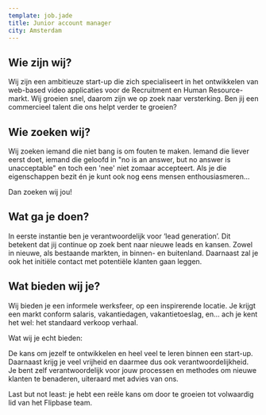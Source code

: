 ```yaml
---
template: job.jade
title: Junior account manager
city: Amsterdam
---
```


## Wie zijn wij?

Wij zijn een ambitieuze start-up die zich specialiseert in het ontwikkelen van web-based video applicaties voor de Recruitment en Human Resource-markt. Wij groeien snel, daarom zijn we op zoek naar versterking. Ben jij een commercieel talent die ons helpt verder te groeien?

## Wie zoeken wij?

Wij zoeken iemand die niet bang is om fouten te maken. Iemand die liever eerst doet, iemand die geloofd in "no is an answer, but no answer is unacceptable" en toch een 'nee' niet zomaar accepteert. Als je die eigenschappen bezit én je kunt ook nog eens mensen enthousiasmeren...

Dan zoeken wij jou!

## Wat ga je doen?

In eerste instantie ben je verantwoordelijk voor ‘lead generation’. Dit betekent dat jij continue op zoek bent naar nieuwe leads en kansen. Zowel in nieuwe, als bestaande markten, in binnen- en buitenland. Daarnaast zal je ook het initiële contact met potentiële klanten gaan leggen.

## Wat bieden wij je?

Wij bieden je een informele werksfeer, op een inspirerende locatie. Je krijgt een markt conform salaris, vakantiedagen, vakantietoeslag, en… ach je kent het wel: het standaard verkoop verhaal.

Wat wij je echt bieden:

De kans om jezelf te ontwikkelen en heel veel te leren binnen een start-up. Daarnaast krijg je veel vrijheid en daarmee dus ook verantwoordelijkheid. Je bent zelf verantwoordelijk voor jouw processen en methodes om nieuwe klanten te benaderen, uiteraard met advies van ons.

Last but not least: je hebt een reële kans om door te groeien tot volwaardig lid van het Flipbase team.